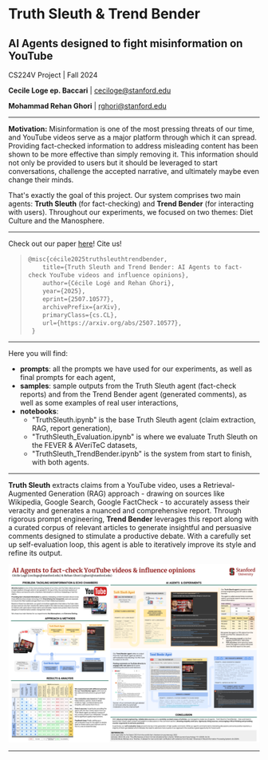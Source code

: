 # Truth Sleuth &amp; Trend Bender
## AI Agents designed to fight misinformation on YouTube
CS224V Project | Fall 2024 


**Cecile Loge ep. Baccari** | ceciloge@stanford.edu 

**Mohammad Rehan Ghori** | rghori@stanford.edu 


---

**Motivation:** Misinformation is one of the most pressing threats of our time, and YouTube videos serve as a major platform through which it can spread. Providing fact-checked information to address misleading content has been shown to be more effective than simply removing it. This information should not only be provided to users but it should be leveraged to start conversations, challenge the accepted narrative, and ultimately maybe even change their minds. 

That's exactly the goal of this project. Our system comprises two main agents: **Truth Sleuth** (for fact-checking) and **Trend Bender** (for interacting with users). Throughout our experiments, we focused on two themes: Diet Culture and the Manosphere.

---

Check out our paper [here](https://arxiv.org/abs/2507.10577)! Cite us!
>     @misc{cécile2025truthsleuthtrendbender,
>         title={Truth Sleuth and Trend Bender: AI Agents to fact-check YouTube videos and influence opinions}, 
>         author={Cécile Logé and Rehan Ghori},
>         year={2025},
>         eprint={2507.10577},
>         archivePrefix={arXiv},
>         primaryClass={cs.CL},
>         url={https://arxiv.org/abs/2507.10577}, 
>      }
---

Here you will find: 
* **prompts**: all the prompts we have used for our experiments, as well as final prompts for each agent,
* **samples**: sample outputs from the Truth Sleuth agent (fact-check reports) and from the Trend Bender agent (generated comments), as well as some examples of real user interactions,
* **notebooks**:
    * "TruthSleuth.ipynb" is the base Truth Sleuth agent (claim extraction, RAG, report generation),
    * "TruthSleuth_Evaluation.ipynb" is where we evaluate Truth Sleuth on the FEVER & AVeriTeC datasets,
    * "TruthSleuth_TrendBender.ipynb" is the system from start to finish, with both agents. 

---

**Truth Sleuth** extracts claims from a YouTube video, uses a Retrieval-Augmented Generation (RAG) approach - drawing on sources like Wikipedia, Google Search, Google FactCheck - to accurately assess their veracity and generates a nuanced and comprehensive report. Through rigorous prompt engineering, **Trend Bender** leverages this report along with a curated corpus of relevant articles to generate insightful and persuasive comments designed to stimulate a productive debate. With a carefully set up self-evaluation loop, this agent is able to iteratively improve its style and refine its output.

![alt text](https://github.com/cecileloge/cs224v-truthsleuth-trendbender/blob/main/Poster_TSTB.png?raw=true)

---


